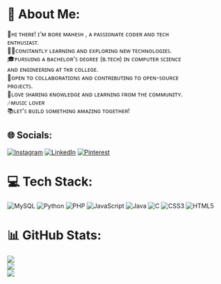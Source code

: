 # 💫 About Me:
👋ʜɪ ᴛʜᴇʀᴇ! ɪ'ᴍ ʙᴏʀᴇ ᴍᴀʜᴇꜱʜ , ᴀ ᴘᴀꜱꜱɪᴏɴᴀᴛᴇ ᴄᴏᴅᴇʀ ᴀɴᴅ ᴛᴇᴄʜ <br>     ᴇɴᴛʜᴜꜱɪᴀꜱᴛ.<br>👨‍💻ᴄᴏɴꜱᴛᴀɴᴛʟʏ ʟᴇᴀʀɴɪɴɢ ᴀɴᴅ ᴇxᴘʟᴏʀɪɴɢ ɴᴇᴡ ᴛᴇᴄʜɴᴏʟᴏɢɪᴇꜱ.<br>🎓ᴘᴜʀꜱᴜɪɴɢ ᴀ ʙᴀᴄʜᴇʟᴏʀ'ꜱ ᴅᴇɢʀᴇᴇ (ʙ.ᴛᴇᴄʜ) ɪɴ ᴄᴏᴍᴘᴜᴛᴇʀ ꜱᴄɪᴇɴᴄᴇ <br>     ᴀɴᴅ ᴇɴɢɪɴᴇᴇʀɪɴɢ ᴀᴛ ᴛᴋʀ ᴄᴏʟʟᴇɢᴇ. <br>🏅ᴏᴘᴇɴ ᴛᴏ ᴄᴏʟʟᴀʙᴏʀᴀᴛɪᴏɴꜱ ᴀɴᴅ ᴄᴏɴᴛʀɪʙᴜᴛɪɴɢ ᴛᴏ ᴏᴘᴇɴ-ꜱᴏᴜʀᴄᴇ <br>     ᴘʀᴏᴊᴇᴄᴛꜱ.<br>🤝ʟᴏᴠᴇ ꜱʜᴀʀɪɴɢ ᴋɴᴏᴡʟᴇᴅɢᴇ ᴀɴᴅ ʟᴇᴀʀɴɪɴɢ ꜰʀᴏᴍ ᴛʜᴇ ᴄᴏᴍᴍᴜɴɪᴛʏ.<br>🎶ᴍᴜꜱɪᴄ ʟᴏᴠᴇʀ<br>📚ʟᴇᴛ'ꜱ ʙᴜɪʟᴅ ꜱᴏᴍᴇᴛʜɪɴɢ ᴀᴍᴀᴢɪɴɢ ᴛᴏɢᴇᴛʜᴇʀ!<br>


## 🌐 Socials:
[![Instagram](https://img.shields.io/badge/Instagram-%23E4405F.svg?logo=Instagram&logoColor=white)](https://instagram.com/decent_mahi03) [![LinkedIn](https://img.shields.io/badge/LinkedIn-%230077B5.svg?logo=linkedin&logoColor=white)](https://linkedin.com/in/maheshbore03) [![Pinterest](https://img.shields.io/badge/Pinterest-%23E60023.svg?logo=Pinterest&logoColor=white)](https://pinterest.com/maheshbore03) 

# 💻 Tech Stack:
![MySQL](https://img.shields.io/badge/mysql-%2300f.svg?style=flat-square&logo=mysql&logoColor=white) ![Python](https://img.shields.io/badge/python-3670A0?style=flat-square&logo=python&logoColor=ffdd54) ![PHP](https://img.shields.io/badge/php-%23777BB4.svg?style=flat-square&logo=php&logoColor=white) ![JavaScript](https://img.shields.io/badge/javascript-%23323330.svg?style=flat-square&logo=javascript&logoColor=%23F7DF1E) ![Java](https://img.shields.io/badge/java-%23ED8B00.svg?style=flat-square&logo=java&logoColor=white) ![C](https://img.shields.io/badge/c-%2300599C.svg?style=flat-square&logo=c&logoColor=white) ![CSS3](https://img.shields.io/badge/css3-%231572B6.svg?style=flat-square&logo=css3&logoColor=white) ![HTML5](https://img.shields.io/badge/html5-%23E34F26.svg?style=flat-square&logo=html5&logoColor=white)
# 📊 GitHub Stats:
![](https://github-readme-stats.vercel.app/api?username=mahibore&theme=dark&hide_border=true&include_all_commits=true&count_private=true)<br/>
![](https://github-readme-streak-stats.herokuapp.com/?user=mahibore&theme=dark&hide_border=true)<br/>
![](https://github-readme-stats.vercel.app/api/top-langs/?username=mahibore&theme=dark&hide_border=true&include_all_commits=true&count_private=true&layout=compact)

<!-- Proudly created with GPRM ( https://gprm.itsvg.in ) -->

